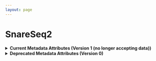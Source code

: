 ```yaml
--- 
layout: page 
---
```

# SnareSeq2 
<details>
<summary><b> Current Metadata Attributes (Version 1 (no longer accepting data))</b></summary>

## Current Metadata Attributes (Version 1 (no longer accepting data))

| Attribute                             | Type      | Description                                                                                                                                                                                                                                                                                         | AllowableValues              | Required   |
|---------------------------------------|-----------|-----------------------------------------------------------------------------------------------------------------------------------------------------------------------------------------------------------------------------------------------------------------------------------------------------|------------------------------|------------|
| version                               | Textfield | Version of the schema to use when validating this metadata.                                                                                                                                                                                                                                         | ['1']                        | True       |
| description                           | Textfield | Free-text description of this assay.                                                                                                                                                                                                                                                                |                              | True       |
| donor_id                              | Textfield | HuBMAP Display ID of the donor of the assayed tissue.                                                                                                                                                                                                                                               |                              | True       |
| tissue_id                             | Textfield | HuBMAP Display ID of the assayed tissue.                                                                                                                                                                                                                                                            |                              | True       |
| execution_datetime                    | datetime  | Start date and time of assay, typically a date-time stamped folder generated by the acquisition instrument. YYYY-MM-DD hh:mm, where YYYY is the year, MM is the month with leading 0s, and DD is the day with leading 0s, hh is the hour with leading zeros, mm are the minutes with leading zeros. |                              | True       |
| protocols_io_doi                      | Textfield | DOI for protocols.io referring to the protocol for this assay.                                                                                                                                                                                                                                      |                              | True       |
| operator                              | Textfield | Name of the person responsible for executing the assay.                                                                                                                                                                                                                                             |                              | True       |
| operator_email                        | Textfield | Email address for the operator.                                                                                                                                                                                                                                                                     |                              | True       |
| pi                                    | Textfield | Name of the principal investigator responsible for the data.                                                                                                                                                                                                                                        |                              | True       |
| pi_email                              | Textfield | Email address for the principal investigator.                                                                                                                                                                                                                                                       |                              | True       |
| assay_category                        | Textfield | Each assay is placed into one of the following 4 general categories: generation of images of microscopic entities, identification & quantitation of molecules by mass spectrometry, imaging mass spectrometry, and determination of nucleotide sequence.                                            | ['sequence']                 | True       |
| assay_type                            | Textfield | The specific type of assay being executed.                                                                                                                                                                                                                                                          | ['Slide-seq']                | True       |
| analyte_class                         | Textfield | Analytes are the target molecules being measured with the assay.                                                                                                                                                                                                                                    | ['RNA']                      | True       |
| is_targeted                           | boolean   | Specifies whether or not a specific molecule(s) is/are targeted for detection/measurement by the assay.                                                                                                                                                                                             |                              | True       |
| acquisition_instrument_vendor         | Textfield | An acquisition instrument is the device that contains the signal detection hardware and signal processing software. Assays generate signals such as light of various intensities or color or signals representing the molecular mass.                                                               |                              | True       |
| acquisition_instrument_model          | Textfield | Manufacturers of an acquisition instrument may offer various versions (models) of that instrument with different features or sensitivities. Differences in features or sensitivities may be relevant to processing or interpretation of the data.                                                   |                              | True       |
| rnaseq_assay_method                   | Textfield | The kit used for the RNA sequencing assay                                                                                                                                                                                                                                                           |                              | True       |
| library_construction_protocols_io_doi | Textfield | A link to the protocol document containing the library construction method (including version) that was used, e.g. "Smart-Seq2", "Drop-Seq", "10X v3".                                                                                                                                              |                              | True       |
| library_layout                        | Textfield | State whether the library was generated for single-end or paired end sequencing.                                                                                                                                                                                                                    | ['single-end', 'paired-end'] | True       |
| library_adapter_sequence              | Textfield | Adapter sequence to be used for adapter trimming                                                                                                                                                                                                                                                    |                              | True       |
| puck_id                               | Textfield | Slide-seq captures RNA sequence data on spatially barcoded arrays of beads. Beads are fixed to a slide in a region shaped like a round puck. Each puck has a unique puck_id.                                                                                                                        |                              | True       |
| is_technical_replicate                | boolean   | Is the sequencing reaction run in repliucate, TRUE or FALSE                                                                                                                                                                                                                                         |                              | True       |
| bead_barcode_read                     | Textfield | Which read file contains the bead barcode                                                                                                                                                                                                                                                           |                              | True       |
| bead_barcode_offset                   | Textfield | Position(s) in the read at which the bead barcode starts                                                                                                                                                                                                                                            |                              | True       |
| bead_barcode_size                     | Textfield | Length of the bead barcode in base pairs                                                                                                                                                                                                                                                            |                              | True       |
| library_pcr_cycles                    | integer   | Number of PCR cycles to amplify cDNA                                                                                                                                                                                                                                                                |                              | True       |
| library_pcr_cycles_for_sample_index   | integer   | Number of PCR cycles performed for library indexing                                                                                                                                                                                                                                                 |                              | True       |
| library_final_yield_value             | Numeric   | Total number of ng of library after final pcr amplification step. This is the concentration (ng/ul) * volume (ul)                                                                                                                                                                                   |                              | True       |
| library_final_yield_unit              | Textfield | Units of final library yield                                                                                                                                                                                                                                                                        | ['ng']                       | False      |
| library_average_fragment_size         | integer   | Average size in basepairs (bp) of sequencing library fragments estimated via gel electrophoresis or bioanalyzer/tapestation.                                                                                                                                                                        |                              | True       |
| sequencing_reagent_kit                | Textfield | Reagent kit used for sequencing                                                                                                                                                                                                                                                                     |                              | True       |
| sequencing_read_format                | Textfield | Slash-delimited list of the number of sequencing cycles for, for example, Read1, i7 index, i5 index, and Read2.                                                                                                                                                                                     |                              | True       |
| sequencing_read_percent_q30           | Numeric   | Q30 is the weighted average of all the reads (e.g. # bases UMI * q30 UMI + # bases R2 * q30 R2 + ...)                                                                                                                                                                                               |                              | True       |
| sequencing_phix_percent               | Numeric   | Percent PhiX loaded to the run                                                                                                                                                                                                                                                                      |                              | True       |
| contributors_path                     | Textfield | Relative path to file with ORCID IDs for contributors for this dataset.                                                                                                                                                                                                                             |                              | True       |
| data_path                             | Textfield | Relative path to file or directory with instrument data. Downstream processing will depend on filename extension conventions.                                                                                                                                                                       |                              | True       |

</details>

<details>
<summary><b>Deprecated Metadata Attributes (Version 0)</b></summary>

## Deprecated Metadata Attributes (Version 0)

| Attribute                             | Type      | Description                                                                                                                                                                                                                                                                                         | AllowableValues              | Required   |
|---------------------------------------|-----------|-----------------------------------------------------------------------------------------------------------------------------------------------------------------------------------------------------------------------------------------------------------------------------------------------------|------------------------------|------------|
| donor_id                              | Textfield | HuBMAP Display ID of the donor of the assayed tissue.                                                                                                                                                                                                                                               |                              | True       |
| tissue_id                             | Textfield | HuBMAP Display ID of the assayed tissue.                                                                                                                                                                                                                                                            |                              | True       |
| execution_datetime                    | datetime  | Start date and time of assay, typically a date-time stamped folder generated by the acquisition instrument. YYYY-MM-DD hh:mm, where YYYY is the year, MM is the month with leading 0s, and DD is the day with leading 0s, hh is the hour with leading zeros, mm are the minutes with leading zeros. |                              | True       |
| protocols_io_doi                      | Textfield | DOI for protocols.io referring to the protocol for this assay.                                                                                                                                                                                                                                      |                              | True       |
| operator                              | Textfield | Name of the person responsible for executing the assay.                                                                                                                                                                                                                                             |                              | True       |
| operator_email                        | Textfield | Email address for the operator.                                                                                                                                                                                                                                                                     |                              | True       |
| pi                                    | Textfield | Name of the principal investigator responsible for the data.                                                                                                                                                                                                                                        |                              | True       |
| pi_email                              | Textfield | Email address for the principal investigator.                                                                                                                                                                                                                                                       |                              | True       |
| assay_category                        | Textfield | Each assay is placed into one of the following 4 general categories: generation of images of microscopic entities, identification & quantitation of molecules by mass spectrometry, imaging mass spectrometry, and determination of nucleotide sequence.                                            | ['sequence']                 | True       |
| assay_type                            | Textfield | The specific type of assay being executed.                                                                                                                                                                                                                                                          | ['Slide-seq']                | True       |
| analyte_class                         | Textfield | Analytes are the target molecules being measured with the assay.                                                                                                                                                                                                                                    | ['RNA']                      | True       |
| is_targeted                           | boolean   | Specifies whether or not a specific molecule(s) is/are targeted for detection/measurement by the assay.                                                                                                                                                                                             |                              | True       |
| acquisition_instrument_vendor         | Textfield | An acquisition instrument is the device that contains the signal detection hardware and signal processing software. Assays generate signals such as light of various intensities or color or signals representing the molecular mass.                                                               |                              | True       |
| acquisition_instrument_model          | Textfield | Manufacturers of an acquisition instrument may offer various versions (models) of that instrument with different features or sensitivities. Differences in features or sensitivities may be relevant to processing or interpretation of the data.                                                   |                              | True       |
| rnaseq_assay_method                   | Textfield | The kit used for the RNA sequencing assay                                                                                                                                                                                                                                                           |                              | True       |
| library_construction_protocols_io_doi | Textfield | A link to the protocol document containing the library construction method (including version) that was used, e.g. "Smart-Seq2", "Drop-Seq", "10X v3".                                                                                                                                              |                              | True       |
| library_layout                        | Textfield | State whether the library was generated for single-end or paired end sequencing.                                                                                                                                                                                                                    | ['single-end', 'paired-end'] | True       |
| library_adapter_sequence              | Textfield | Adapter sequence to be used for adapter trimming                                                                                                                                                                                                                                                    |                              | True       |
| puck_id                               | Textfield | Slide-seq captures RNA sequence data on spatially barcoded arrays of beads. Beads are fixed to a slide in a region shaped like a round puck. Each puck has a unique puck_id.                                                                                                                        |                              | True       |
| is_technical_replicate                | boolean   | Is the sequencing reaction run in repliucate, TRUE or FALSE                                                                                                                                                                                                                                         |                              | True       |
| bead_barcode_read                     | Textfield | Which read file contains the bead barcode                                                                                                                                                                                                                                                           |                              | True       |
| bead_barcode_offset                   | Textfield | Position(s) in the read at which the bead barcode starts                                                                                                                                                                                                                                            |                              | True       |
| bead_barcode_size                     | Textfield | Length of the bead barcode in base pairs                                                                                                                                                                                                                                                            |                              | True       |
| library_pcr_cycles                    | integer   | Number of PCR cycles to amplify cDNA                                                                                                                                                                                                                                                                |                              | True       |
| library_pcr_cycles_for_sample_index   | integer   | Number of PCR cycles performed for library indexing                                                                                                                                                                                                                                                 |                              | True       |
| library_final_yield_value             | Numeric   | Total number of ng of library after final pcr amplification step. This is the concentration (ng/ul) * volume (ul)                                                                                                                                                                                   |                              | True       |
| library_final_yield_unit              | Textfield | Units of final library yield                                                                                                                                                                                                                                                                        | ['ng']                       | False      |
| library_average_fragment_size         | integer   | Average size in basepairs (bp) of sequencing library fragments estimated via gel electrophoresis or bioanalyzer/tapestation.                                                                                                                                                                        |                              | True       |
| sequencing_reagent_kit                | Textfield | Reagent kit used for sequencing                                                                                                                                                                                                                                                                     |                              | True       |
| sequencing_read_format                | Textfield | Slash-delimited list of the number of sequencing cycles for, for example, Read1, i7 index, i5 index, and Read2.                                                                                                                                                                                     |                              | True       |
| sequencing_read_percent_q30           | Numeric   | Q30 is the weighted average of all the reads (e.g. # bases UMI * q30 UMI + # bases R2 * q30 R2 + ...)                                                                                                                                                                                               |                              | True       |
| sequencing_phix_percent               | Numeric   | Percent PhiX loaded to the run                                                                                                                                                                                                                                                                      |                              | True       |
| contributors_path                     | Textfield | Relative path to file with ORCID IDs for contributors for this dataset.                                                                                                                                                                                                                             |                              | True       |
| data_path                             | Textfield | Relative path to file or directory with instrument data. Downstream processing will depend on filename extension conventions.                                                                                                                                                                       |                              | True       |

</details>